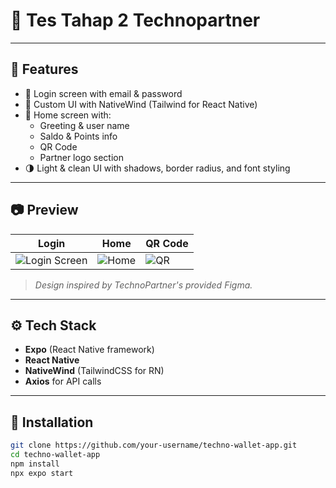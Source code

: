 # 🧾 Tes Tahap 2 Technopartner

---

## 🚀 Features

- 🔐 Login screen with email & password
- 🎨 Custom UI with NativeWind (Tailwind for React Native)
- 👤 Home screen with:
  - Greeting & user name
  - Saldo & Points info
  - QR Code
  - Partner logo section
- 🌗 Light & clean UI with shadows, border radius, and font styling

---

## 📷 Preview

| Login | Home | QR Code |
|------|------|---------|
| ![Login Screen](./assets/screens/login.png) | ![Home](./assets/screens/home.png) | ![QR](./assets/screens/qr.png) |

> _Design inspired by TechnoPartner's provided Figma._

---

## ⚙️ Tech Stack

- **Expo** (React Native framework)
- **React Native**
- **NativeWind** (TailwindCSS for RN)
- **Axios** for API calls

---

## 🔧 Installation

```bash
git clone https://github.com/your-username/techno-wallet-app.git
cd techno-wallet-app
npm install
npx expo start
